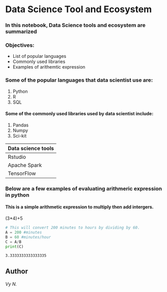 # Data Science Tool and Ecosystem


### In this notebook, Data Science tools and ecosystem are summarized

### **Objectives:** 
- List of popular languages
- Commonly used libraries
- Examples of arithemtic expression

### Some of the popular languages that data scientist use are: 
1. Python
2. R
3. SQL

#### Some of the commonly used libraries used by data scientist include:
1. Pandas
2. Numpy
3. Sci-kit

|Data science tools|
|------------------|
|Rstudio|
|Apache Spark|
|TensorFlow|

### Below are a few examples of evaluating arithmeric expression in python

#### This is a simple arithmetic expression to multiply then add intergers.
(3*4)+5


```python
# This will convert 200 minutes to hours by dividing by 60.
A = 200 #minutes
B = 60 #minutes/hour
C = A/B
print(C)
```

    3.3333333333333335


## Author
###### Vy N. 
